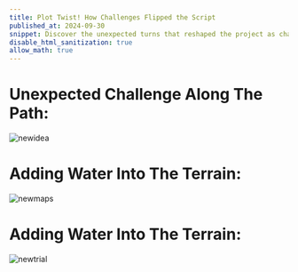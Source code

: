 ```yaml
---
title: Plot Twist! How Challenges Flipped the Script
published_at: 2024-09-30
snippet: Discover the unexpected turns that reshaped the project as challenges led to a complete 180 in ideas and direction!
disable_html_sanitization: true
allow_math: true
---
```


# Unexpected Challenge Along The Path:
![newidea](newidea.png)

# Adding Water Into The Terrain: 
![newmaps](Map1.png)

# Adding Water Into The Terrain: 
![newtrial](Unity5.png)
